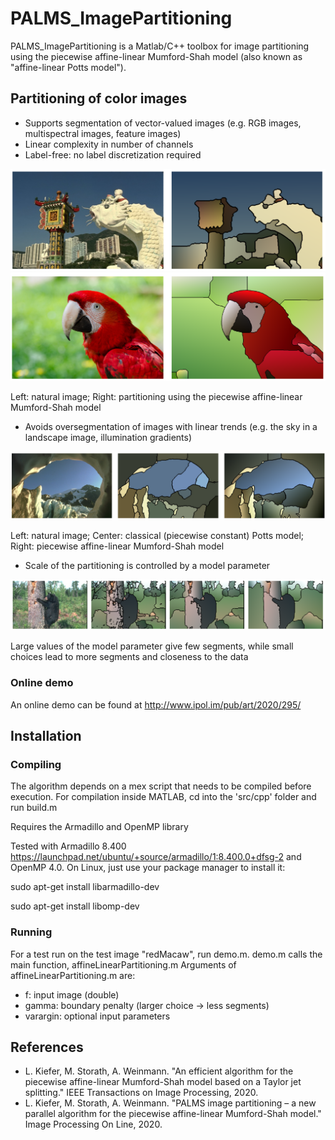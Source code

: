 # PALMS_ImagePartitioning
PALMS_ImagePartitioning is a Matlab/C++ toolbox for image partitioning 
using the piecewise affine-linear Mumford-Shah model (also known as "affine-linear Potts model").

## Partitioning of color images

   - Supports segmentation of vector-valued images (e.g. RGB images, multispectral images, feature images)
   - Linear complexity in number of channels
   - Label-free: no label discretization required
   
   ![titleimageA](/docs/titleimageA.png)
   ![titleimageB](/docs/titleimageB.png)
   
   Left: natural image; Right: partitioning using the piecewise affine-linear Mumford-Shah model
   
   - Avoids oversegmentation of images with linear trends (e.g. the sky in a landscape image, illumination gradients)
   
   ![PottsAndPALMS](/docs/piecewiseConstantAndPiecewiseAffineLinear.png)
   
   Left: natural image; Center: classical (piecewise constant) Potts model; Right: piecewise affine-linear Mumford-Shah model
   
   - Scale of the partitioning is controlled by a model parameter
   
   ![parameter](/docs/parameter.png)
   
   Large values of the model parameter give few segments, while small choices lead to more segments
and closeness to the data

### Online demo
An online demo can be found at http://www.ipol.im/pub/art/2020/295/

## Installation
### Compiling
The algorithm depends on a mex script that needs to be compiled before execution. For compilation inside MATLAB, cd into the 'src/cpp' folder and run build.m

Requires the Armadillo and OpenMP library

Tested with Armadillo 8.400 https://launchpad.net/ubuntu/+source/armadillo/1:8.400.0+dfsg-2 and OpenMP 4.0.
On Linux, just use your package manager to install it:

sudo apt-get install libarmadillo-dev

sudo apt-get install libomp-dev

### Running
For a test run on the test image "redMacaw", run demo.m. 
demo.m calls the main function, affineLinearPartitioning.m
Arguments of affineLinearPartitioning.m are:
 - f: input image (double)
 - gamma: boundary penalty (larger choice -> less segments)
 - varargin: optional input parameters

## References
- L. Kiefer, M. Storath, A. Weinmann.
    "An efficient algorithm for the piecewise affine-linear Mumford-Shah model based on a Taylor jet splitting."
    IEEE Transactions on Image Processing, 2020.
- L. Kiefer, M. Storath, A. Weinmann.
    "PALMS image partitioning – a new parallel algorithm for the piecewise affine-linear Mumford-Shah model."
     Image Processing On Line, 2020.
